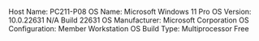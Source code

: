 Host Name:                 PC211-P08
OS Name:                   Microsoft Windows 11 Pro
OS Version:                10.0.22631 N/A Build 22631
OS Manufacturer:           Microsoft Corporation
OS Configuration:          Member Workstation
OS Build Type:             Multiprocessor Free
